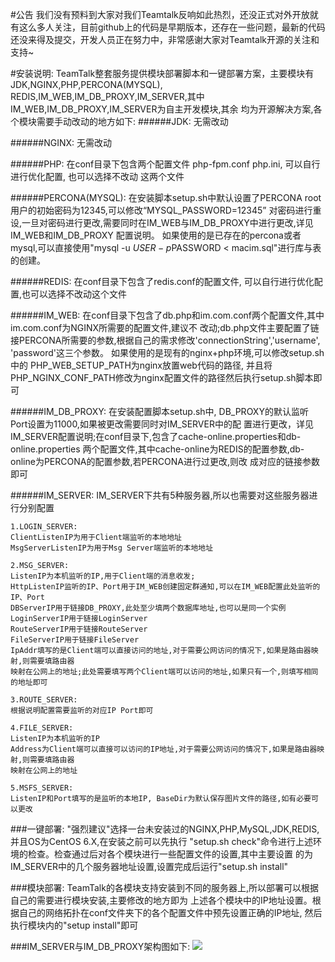#公告
我们没有预料到大家对我们Teamtalk反响如此热烈，还没正式对外开放就有这么多人关注，目前github上的代码是早期版本，还存在一些问题，最新的代码还没来得及提交，开发人员正在努力中，非常感谢大家对Teamtalk开源的关注和支持~

#安装说明:
	TeamTalk整套服务提供模块部署脚本和一键部署方案，主要模块有JDK,NGINX,PHP,PERCONA(MYSQL),
	REDIS,IM_WEB,IM_DB_PROXY,IM_SERVER,其中IM_WEB,IM_DB_PROXY,IM_SERVER为自主开发模块,其余
	均为开源解决方案,各个模块需要手动改动的地方如下:
######JDK: 
	无需改动

######NGINX: 
	无需改动

######PHP: 
	在conf目录下包含两个配置文件 php-fpm.conf php.ini, 可以自行进行优化配置, 也可以选择不改动
	这两个文件

######PERCONA(MYSQL): 
	在安装脚本setup.sh中默认设置了PERCONA root用户的初始密码为12345,可以修改“MYSQL_PASSWORD=12345”
	对密码进行重设,一旦对密码进行更改,需要同时在IM_WEB与IM_DB_PROXY中进行更改,详见IM_WEB和IM_DB_PROXY
	配置说明。
	如果使用的是已存在的percona或者mysql,可以直接使用"mysql -u $USER -p$PASSWORD < macim.sql"进行库与表的创建。

######REDIS: 
	在conf目录下包含了redis.conf的配置文件, 可以自行进行优化配置,也可以选择不改动这个文件
 
######IM_WEB: 
	在conf目录下包含了db.php和im.com.conf两个配置文件,其中im.com.conf为NGINX所需要的配置文件,建议不
	改动;db.php文件主要配置了链接PERCONA所需要的参数,根据自己的需求修改'connectionString','username',
	'password'这三个参数。
	如果使用的是现有的nginx+php环境,可以修改setup.sh中的 PHP_WEB_SETUP_PATH为nginx放置web代码的路径,
	并且将PHP_NGINX_CONF_PATH修改为nginx配置文件的路径然后执行setup.sh脚本即可
	
	
######IM_DB_PROXY: 
	在安装配置脚本setup.sh中, DB_PROXY的默认监听Port设置为11000,如果被更改需要同时对IM_SERVER中的配
	置进行更改，详见IM_SERVER配置说明;在conf目录下,包含了cache-online.properties和db-online.properties
	两个配置文件,其中cache-online为REDIS的配置参数,db-online为PERCONA的配置参数,若PERCONA进行过更改,则改
	成对应的链接参数即可

######IM_SERVER: 
	IM_SERVER下共有5种服务器,所以也需要对这些服务器进行分别配置

	1.LOGIN_SERVER: 
	ClientListenIP为用于Client端监听的本地地址
	MsgServerListenIP为用于Msg Server端监听的本地地址

	2.MSG_SERVER: 
	ListenIP为本机监听的IP,用于Client端的消息收发; 
	HttpListenIP监听的IP、Port用于IM_WEB创建固定群通知,可以在IM_WEB配置此处监听的IP、Port
	DBServerIP用于链接DB_PROXY,此处至少填两个数据库地址,也可以是同一个实例
	LoginServerIP用于链接LoginServer
	RouteServerIP用于链接RouteServer
	FileServerIP用于链接FileServer
	IpAddr填写的是Client端可以直接访问的地址,对于需要公网访问的情况下,如果是路由器映射,则需要填路由器
	映射在公网上的地址;此处需要填写两个Client端可以访问的地址,如果只有一个,则填写相同的地址即可

	3.ROUTE_SERVER: 
	根据说明配置需要监听的对应IP Port即可

	4.FILE_SERVER: 
	ListenIP为本机监听的IP
	Address为Client端可以直接可以访问的IP地址,对于需要公网访问的情况下,如果是路由器映射,则需要填路由器
	映射在公网上的地址

	5.MSFS_SERVER: 
	ListenIP和Port填写的是监听的本地IP, BaseDir为默认保存图片文件的路径,如有必要可以更改

###一键部署:
	"强烈建议"选择一台未安装过的NGINX,PHP,MySQL,JDK,REDIS,并且OS为CentOS 6.X,在安装之前可以先执行
	"setup.sh check"命令进行上述环境的检查。检查通过后对各个模块进行一些配置文件的设置,其中主要设置
	的为IM_SERVER中的几个服务器地址设置,设置完成后运行"setup.sh install"

###模块部署:
	TeamTalk的各模块支持安装到不同的服务器上,所以部署可以根据自己的需要进行模块安装,主要修改的地方即为
	上述各个模块中的IP地址设置。根据自己的网络拓扑在conf文件夹下的各个配置文件中预先设置正确的IP地址,
	然后执行模块内的"setup install"即可


###IM_SERVER与IM_DB_PROXY架构图如下:
![](https://github.com/mogutt/TTServer/blob/master/docs/pics/server.png)
